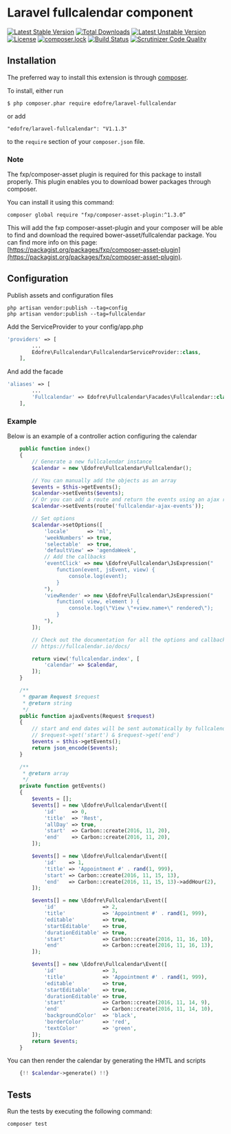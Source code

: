 # Laravel fullcalendar component

[![Latest Stable Version](https://poser.pugx.org/edofre/laravel-fullcalendar/v/stable)](https://packagist.org/packages/edofre/laravel-fullcalendar)
[![Total Downloads](https://poser.pugx.org/edofre/laravel-fullcalendar/downloads)](https://packagist.org/packages/edofre/laravel-fullcalendar)
[![Latest Unstable Version](https://poser.pugx.org/edofre/laravel-fullcalendar/v/unstable)](https://packagist.org/packages/edofre/laravel-fullcalendar)
[![License](https://poser.pugx.org/edofre/laravel-fullcalendar/license)](https://packagist.org/packages/edofre/laravel-fullcalendar)
[![composer.lock](https://poser.pugx.org/edofre/laravel-fullcalendar/composerlock)](https://packagist.org/packages/edofre/laravel-fullcalendar)
[![Build Status](https://travis-ci.org/Edofre/laravel-fullcalendar.svg?branch=master)](https://travis-ci.org/Edofre/laravel-fullcalendar)
[![Scrutinizer Code Quality](https://scrutinizer-ci.com/g/Edofre/laravel-fullcalendar/badges/quality-score.png?b=master)](https://scrutinizer-ci.com/g/Edofre/laravel-fullcalendar/?branch=master)

## Installation

The preferred way to install this extension is through [composer](http://getcomposer.org/download/).

To install, either run

```
$ php composer.phar require edofre/laravel-fullcalendar
```

or add

```
"edofre/laravel-fullcalendar": "V1.1.3"
```

to the ```require``` section of your `composer.json` file.

### Note 
The fxp/composer-asset plugin is required for this package to install properly.
This plugin enables you to download bower packages through composer.

You can install it using this command:
```
composer global require "fxp/composer-asset-plugin:^1.3.0”
```

This will add the fxp composer-asset-plugin and your composer will be able to find and download the required bower-asset/fullcalendar package.
You can find more info on this page: [https://packagist.org/packages/fxp/composer-asset-plugin](https://packagist.org/packages/fxp/composer-asset-plugin).

## Configuration

Publish assets and configuration files
```
php artisan vendor:publish --tag=config
php artisan vendor:publish --tag=fullcalendar
```

Add the ServiceProvider to your config/app.php
```php
'providers' => [
        ...
        Edofre\Fullcalendar\FullcalendarServiceProvider::class,
    ],
```

And add the facade
```php
'aliases' => [
        ...
        'Fullcalendar' => Edofre\Fullcalendar\Facades\Fullcalendar::class,
    ],
```

### Example
Below is an example of a controller action configuring the calendar
```php
    public function index()
    {
        // Generate a new fullcalendar instance
        $calendar = new \Edofre\Fullcalendar\Fullcalendar();

        // You can manually add the objects as an array
        $events = $this->getEvents();
        $calendar->setEvents($events);
        // Or you can add a route and return the events using an ajax requests that returns the events as json
        $calendar->setEvents(route('fullcalendar-ajax-events'));

        // Set options
        $calendar->setOptions([
            'locale'      => 'nl',
            'weekNumbers' => true,
            'selectable'  => true,
            'defaultView' => 'agendaWeek',
            // Add the callbacks
            'eventClick' => new \Edofre\Fullcalendar\JsExpression("
                function(event, jsEvent, view) {
                    console.log(event);
                }
            "),
            'viewRender' => new \Edofre\Fullcalendar\JsExpression("
                function( view, element ) {
                    console.log(\"View \"+view.name+\" rendered\");
                }
            "),
        ]);

        // Check out the documentation for all the options and callbacks.
        // https://fullcalendar.io/docs/

        return view('fullcalendar.index', [
            'calendar' => $calendar,
        ]);
    }

    /**
     * @param Request $request
     * @return string
     */
    public function ajaxEvents(Request $request)
    {
        // start and end dates will be sent automatically by fullcalendar, they can be obtained using:
        // $request->get('start') & $request->get('end')
        $events = $this->getEvents();
        return json_encode($events);
    }

    /**
     * @return array
     */
    private function getEvents()
    {
        $events = [];
        $events[] = new \Edofre\Fullcalendar\Event([
            'id'     => 0,
            'title'  => 'Rest',
            'allDay' => true,
            'start'  => Carbon::create(2016, 11, 20),
            'end'    => Carbon::create(2016, 11, 20),
        ]);

        $events[] = new \Edofre\Fullcalendar\Event([
            'id'    => 1,
            'title' => 'Appointment #' . rand(1, 999),
            'start' => Carbon::create(2016, 11, 15, 13),
            'end'   => Carbon::create(2016, 11, 15, 13)->addHour(2),
        ]);

        $events[] = new \Edofre\Fullcalendar\Event([
            'id'               => 2,
            'title'            => 'Appointment #' . rand(1, 999),
            'editable'         => true,
            'startEditable'    => true,
            'durationEditable' => true,
            'start'            => Carbon::create(2016, 11, 16, 10),
            'end'              => Carbon::create(2016, 11, 16, 13),
        ]);

        $events[] = new \Edofre\Fullcalendar\Event([
            'id'               => 3,
            'title'            => 'Appointment #' . rand(1, 999),
            'editable'         => true,
            'startEditable'    => true,
            'durationEditable' => true,
            'start'            => Carbon::create(2016, 11, 14, 9),
            'end'              => Carbon::create(2016, 11, 14, 10),
            'backgroundColor'  => 'black',
            'borderColor'      => 'red',
            'textColor'        => 'green',
        ]);
        return $events;
    }
```


You can then render the calendar by generating the HMTL and scripts
```php
    {!! $calendar->generate() !!}
```


## Tests

Run the tests by executing the following command:
```
composer test
```
